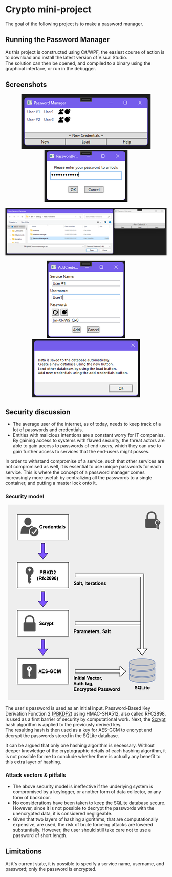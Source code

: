 # Crypto mini-project
The goal of the following project is to make a password manager.

## Running the Password Manager
As this project is constructed using C#/WPF, the easiest course of action is to download and install the latest version of Visual Studio.  
The solution can then be opened, and compiled to a binary using the graphical interface, or run in the debugger.

## Screenshots
<p align="center">
  <img src="img/screenshots/password_manager.png" alt="Password manager"/>
  <img src="img/screenshots/password_prompt.png" alt="Password prompt"/>
</p>
<p align="center">
  <img src="img/screenshots/load_database.png" alt="Loading the database"/>
</p>
<p align="center">
  <img src="img/screenshots/add_credentials.png" alt="Adding credentials"/>
  <img src="img/screenshots/help.png" alt="Help dialog"/>
</p>

## Security discussion
- The average user of the internet, as of today, needs to keep track of a lot of passwords and credentials.  
- Entities with malicious intentions are a constant worry for IT companies. By gaining access to systems with flawed security, the threat actors are able to gain access to passwords of end-users, which they can use to gain further access to services that the end-users might posses.

In order to withstand compromise of a service, such that other services are not compromised as well, it is essential to use unique passwords for each service.
This is where the concept of a password manager comes increasingly more useful: by centralizing all the passwords to a single container, and putting a master lock onto it.  

### Security model
<p align="center">
  <img src="img/Security_model.png" alt="Security model"/>
</p>  

The user's password is used as an initial input. Password-Based Key Derivation Function 2 ([PBKDF2](https://en.wikipedia.org/wiki/PBKDF2)) using HMAC-SHA512, also called RFC2898, is used as a first barrier of security by computational work.
Next, the [Scrypt](https://en.wikipedia.org/wiki/Scrypt) hash algorithm is applied to the previously derived key.  
The resulting hash is then used as a key for AES-GCM to encrypt and decrypt the passwords stored in the SQLite database.

It can be argued that only one hashing algorithm is necessary. Without deeper knowledge of the cryptographic details of each hashing algorithm, it is not possible for me to conclude whether there is actually any benefit to this extra layer of hashing. 

### Attack vectors & pitfalls
- The above security model is ineffective if the underlying system is compromised by a keylogger, or another form of data collector, or any form of backdoor.
- No considerations have been taken to keep the SQLite database secure. However, since it is not possible to decrypt the passwords with the unencrypted data, it is considered negligeable.
- Given that two layers of hashing algorithms, that are computationally expensive, are used, the risk of brute forceing attacks are lowered substantially. However, the user should still take care not to use a password of short length.

## Limitations
At it's current state, it is possible to specify a service name, username, and password; only the password is encrypted.

